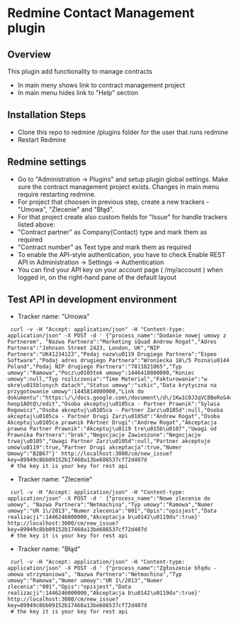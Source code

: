 Redmine Contact Management plugin
=================================

Overview
--------
This plugin add functionality to manage contracts
 - In main meny shows link to contract management project
 - In main menu hides link to "Help" section


Installation Steps
-------------------
 - Clone this repo to redmine /plugins folder for the user that runs redmine
 - Restart Redmine


Redmine settings
----------------
 - Go to "Administration -> Plugins" and setup plugin global settings. Make sure the contract management project exists. Changes in main menu require restarting redmine.
 - For project that choosen in previous step, create a new trackers - "Umowa", "Zlecenie" and "Błąd".
 - For that project create also custom fields for "Issue" for handle trackers listed above:
  - "Contract partner" as Company(Contact) type and mark them as required
  - "Contract number" as Text type and mark them as required
 - To enable the API-style authentication, you have to check Enable REST API in Administration -> Settings -> Authentication
 - You can find your API key on your account page ( /my/account ) when logged in, on the right-hand pane of the default layout

  
Test API in development environment
-----------------------------------

 - Tracker name: "Umowa"

```
 curl -v -H "Accept: application/json" -H "Content-type: application/json" -X POST -d ' {"process_name":"Dodanie nowej umowy z Partnerem", "Nazwa Partnera":"Marketing sQuad Andrew Rogat","Adres Partnera":"Johnson Street 2423, London, UK","NIP Partnera":"UK41234123","Podaj nazw\u0119 Drugiego Partnera":"Espeo Software","Podaj adres drugiego Partnera":"Wroniecka 18\/5 Pozna\u0144 Poland","Podaj NIP drugiego Partnera":"7811821065","Typ umowy":"Ramowa","Pocz\u0105tek umowy":1446418800000,"Koniec umowy":null,"Typ rozliczenia":"Time Material","Fakturowanie":"w okre\u015blonych datach","Status umowy":"szkic","Data krytyczna na przygotowanie umowy":1445814000000,"Link do dokumentu":"https:\/\/docs.google.com\/document\/d\/1Kw1C0J3qVC8BeRoS4uh1KBGuKxwjxDaDv-heop1AOtQ\/edit","Osoba akceptuj\u0105ca - Partner Prawnik":"Sylwia Rogowicz","Osoba akceptuj\u0105ca - Partner Zarz\u0105d":null,"Osoba akceptuj\u0105ca - Partner Drugi Zarz\u0105d":"Andrew Rogat","Osoba Akceptuj\u0105ca prawnik PArtner Drugi":"Andrew Rogat","Akceptacja prawna Partner Prawnik":"Akceptuj\u0119 tre\u015b\u0107","Uwagi od Prawnika Partnera":"brak","Negocjacje Zawieszone":"Negocjacje trwaj\u0105","Uwagi Partner Zarz\u0105d":null,"Partner akceptuje umow\u0119":true,"Partner Drugi akceptacja":true,"Numer Umowy":"B2B67"}' http://localhost:3000/cm/new_issue?key=89949c8bb09152b17468a13be686537cf72d407d
 # the key it is your key for rest api
 ```

 - Tracker name: "Zlecenie"

```
 curl -v -H "Accept: application/json" -H "Content-type: application/json" -X POST -d ' {"process_name":"Nowe zlecenie do umowy", "Nazwa Partnera":"Netmachina","Typ umowy":"Ramowa","Numer umowy":"UR 1\/2013","Numer zlecenia":"001","Opis":"opisjest","Data realizacji":1446246000000,"Akceptacja b\u0142\u0119du":true}' http://localhost:3000/cm/new_issue?key=89949c8bb09152b17468a13be686537cf72d407d
 # the key it is your key for rest api
 ```

- Tracker name: "Błąd"

```
 curl -v -H "Accept: application/json" -H "Content-type: application/json" -X POST -d ' {"process_name":"Zgłoszenie błędu - umowa utrzymaniowa", "Nazwa Partnera":"Netmachina","Typ umowy":"Ramowa","Numer umowy":"UR 1\/2013","Numer zlecenia":"001","Opis":"opisjest","Data realizacji":1446246000000,"Akceptacja b\u0142\u0119du":true}' http://localhost:3000/cm/new_issue?key=89949c8bb09152b17468a13be686537cf72d407d
 # the key it is your key for rest api
 ```
